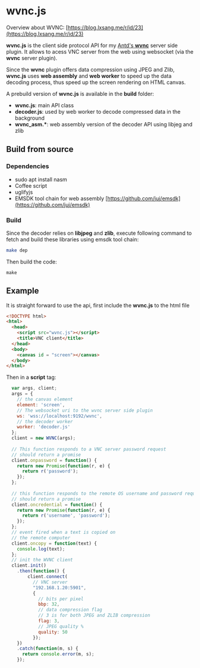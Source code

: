 # wvnc.js

Overview about WVNC: [https://blog.lxsang.me/r/id/23](https://blog.lxsang.me/r/id/23)

**wvnc.js** is the client side protocol API for my [Antd's **wvnc**](https://github.com/lxsang/antd-wvnc-plugin) server side plugin. It allows to acess VNC server from the web using websocket (via the **wvnc** server plugin).

Since the **wvnc** plugin offers data compression using JPEG and Zlib, **wvnc.js** uses **web assembly** and **web worker** to speed up the data decoding process, thus speed up the screen rendering on HTML canvas.

A prebuild version of **wvnc.js** is available in the **build** folder:
* **wvnc.js**:  main API class
* **decoder.js**: used by web worker to decode compressed data in the background
* **wvnc_asm.\***: web assembly version of the decoder API using libjeg and zlib

## Build from source
### Dependencies
* sudo apt install nasm
* Coffee script
* uglifyjs
* EMSDK tool chain for web assembly [https://github.com/juj/emsdk](https://github.com/juj/emsdk)

### Build
Since the decoder relies on **libjpeg** and **zlib**, execute following command to fetch and build these libraries using emsdk tool chain:

```sh
make dep
```
Then build the code:
```
make
```
## Example
It is straight forward to use the api, first include the **wvnc.js** to the html file
```html
<!DOCTYPE html>
<html>
  <head>
    <script src="wvnc.js"></script>
    <title>VNC client</title>
  </head>
  <body>
    <canvas id = "screen"></canvas>
  </body>
</html>
```

Then in a **script** tag:
```javascript
  var args, client;
  args = {
    // the canvas element
    element: 'screen',
    // The websocket uri to the wvnc server side plugin
    ws: 'wss://localhost:9192/wvnc',
    // the decoder worker
    worker: 'decoder.js'
  };
  client = new WVNC(args);
  
  // This function responds to a VNC server password request
  // should return a promise
  client.onpassword = function() {
    return new Promise(function(r, e) {
      return r('password');
    });
  };
  
  // this function responds to the remote OS username and password request
  // should return a promise
  client.oncredential = function() {
    return new Promise(function(r, e) {
      return r('username', 'password');
    });
  };
  // event fired when a text is copied on
  // the remote computer
  client.oncopy = function(text) {
    console.log(text);
  };
  // init the WVNC client
  client.init()
    .then(function() {
        client.connect(
          // VNC server
          "192.168.1.20:5901", 
          {
            // bits per pixel
            bbp: 32,
            // data compression flag
            // 3 is for both JPEG and ZLIB compression
            flag: 3,
            // JPEG quality %
            quality: 50
          });
    })
    .catch(function(m, s) {
      return console.error(m, s);
    });
```
